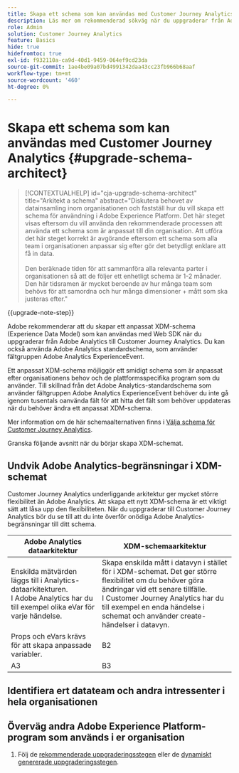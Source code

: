 ```yaml
---
title: Skapa ett schema som kan användas med Customer Journey Analytics
description: Läs mer om rekommenderad sökväg när du uppgraderar från Adobe Analytics till Customer Journey Analytics
role: Admin
solution: Customer Journey Analytics
feature: Basics
hide: true
hidefromtoc: true
exl-id: f932110a-ca9d-40d1-9459-064ef9cd23da
source-git-commit: 1ae4be09a07bd4991342daa43cc23fb966b68aaf
workflow-type: tm+mt
source-wordcount: '460'
ht-degree: 0%

---
```


# Skapa ett schema som kan användas med Customer Journey Analytics {#upgrade-schema-architect}

<!-- markdownlint-disable MD034 -->

>[!CONTEXTUALHELP]
>id="cja-upgrade-schema-architect"
>title="Arkitekt a schema"
>abstract="Diskutera behovet av datainsamling inom organisationen och fastställ hur du vill skapa ett schema för användning i Adobe Experience Platform. Det här steget visas eftersom du vill använda den rekommenderade processen att använda ett schema som är anpassat till din organisation. Att utföra det här steget korrekt är avgörande eftersom ett schema som alla team i organisationen anpassar sig efter gör det betydligt enklare att få in data.<br><br>Den beräknade tiden för att sammanföra alla relevanta parter i organisationen så att de följer ett enhetligt schema är 1-2 månader. Den här tidsramen är mycket beroende av hur många team som behövs för att samordna och hur många dimensioner + mått som ska justeras efter."

<!-- markdownlint-enable MD034 -->

{{upgrade-note-step}}

Adobe rekommenderar att du skapar ett anpassat XDM-schema (Experience Data Model) som kan användas med Web SDK när du uppgraderar från Adobe Analytics till Customer Journey Analytics. Du kan också använda Adobe Analytics standardschema, som använder fältgruppen Adobe Analytics ExperienceEvent.

Ett anpassat XDM-schema möjliggör ett smidigt schema som är anpassat efter organisationens behov och de plattformsspecifika program som du använder. Till skillnad från det Adobe Analytics-standardschema som använder fältgruppen Adobe Analytics ExperienceEvent behöver du inte gå igenom tusentals oanvända fält för att hitta det fält som behöver uppdateras när du behöver ändra ett anpassat XDM-schema.

Mer information om de här schemaalternativen finns i [Välja schema för Customer Journey Analytics](/help/getting-started/cja-upgrade/cja-upgrade-schema-existing.md).

Granska följande avsnitt när du börjar skapa XDM-schemat.

## Undvik Adobe Analytics-begränsningar i XDM-schemat

Customer Journey Analytics underliggande arkitektur ger mycket större flexibilitet än Adobe Analytics. Att skapa ett nytt XDM-schema är ett viktigt sätt att låsa upp den flexibiliteten. När du uppgraderar till Customer Journey Analytics bör du se till att du inte överför onödiga Adobe Analytics-begränsningar till ditt schema.

| Adobe Analytics dataarkitektur | XDM-schemaarkitektur |
|---------|----------|
| Enskilda mätvärden läggs till i Analytics-dataarkitekturen.<br/>I Adobe Analytics har du till exempel olika eVar för varje händelse. | Skapa enskilda mått i datavyn i stället för i XDM-schemat. Det ger större flexibilitet om du behöver göra ändringar vid ett senare tillfälle.<br/>I Customer Journey Analytics har du till exempel en enda händelse i schemat och använder create-händelser i datavyn. |
| Props och eVars krävs för att skapa anpassade variabler. | B2 |
| A3 | B3 |

## Identifiera ert datateam och andra intressenter i hela organisationen


## Överväg andra Adobe Experience Platform-program som används i er organisation



1. Följ de [rekommenderade uppgraderingsstegen](/help/getting-started/cja-upgrade/cja-upgrade-recommendations.md#recommended-upgrade-steps-for-most-organizations) eller de [dynamiskt genererade uppgraderingsstegen](https://gigazelle.github.io/cja-ttv/).
